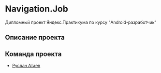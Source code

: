 # Navigation.Job

Дипломный проект Яндекс.Практикума по курсу "Android-разработчик"

## Описание проекта


## Команда проекта
- [Руслан Атаев](https://github.com/pyclan88)
